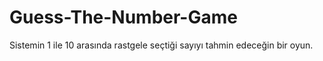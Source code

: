 # Guess-The-Number-Game
Sistemin 1 ile 10 arasında rastgele seçtiği sayıyı tahmin edeceğin bir oyun.
